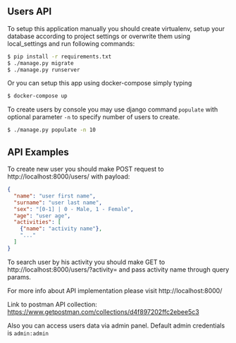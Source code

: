 Users API
---------

To setup this application manually you should create virtualenv, 
setup your database according to project settings or overwrite them using local_settings
and run following commands:
```sh
$ pip install -r requirements.txt
$ ./manage.py migrate
$ ./manage.py runserver
```

Or you can setup this app using docker-compose simply typing
```sh
$ docker-compose up
```

To create users by console you may use django command ```populate``` 
with optional parameter ```-n``` to specify number of users to create.
```sh
$ ./manage.py populate -n 10
```

API Examples
------------

To create new user you should make POST request to http://localhost:8000/users/
with payload:
```json
{
  "name": "user first name",
  "surname": "user last name",
  "sex": "[0-1] | 0 - Male, 1 - Female",
  "age": "user age",
  "activities": [
    {"name": "activity name"},
    "..."
  ]
}
```

To search user by his activity you should make GET to http://localhost:8000/users/?activity=
and pass activity name through query params.

For more info about API implementation please visit http://localhost:8000/

Link to postman API collection: https://www.getpostman.com/collections/d4f897202ffc2ebee5c3

Also you can access users data via admin panel.
Default admin credentials is ```admin:admin```
